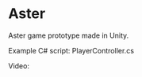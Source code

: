 # Aster
Aster game prototype made in Unity.</br>

Example C# script: PlayerController.cs</br>

Video:</br>
